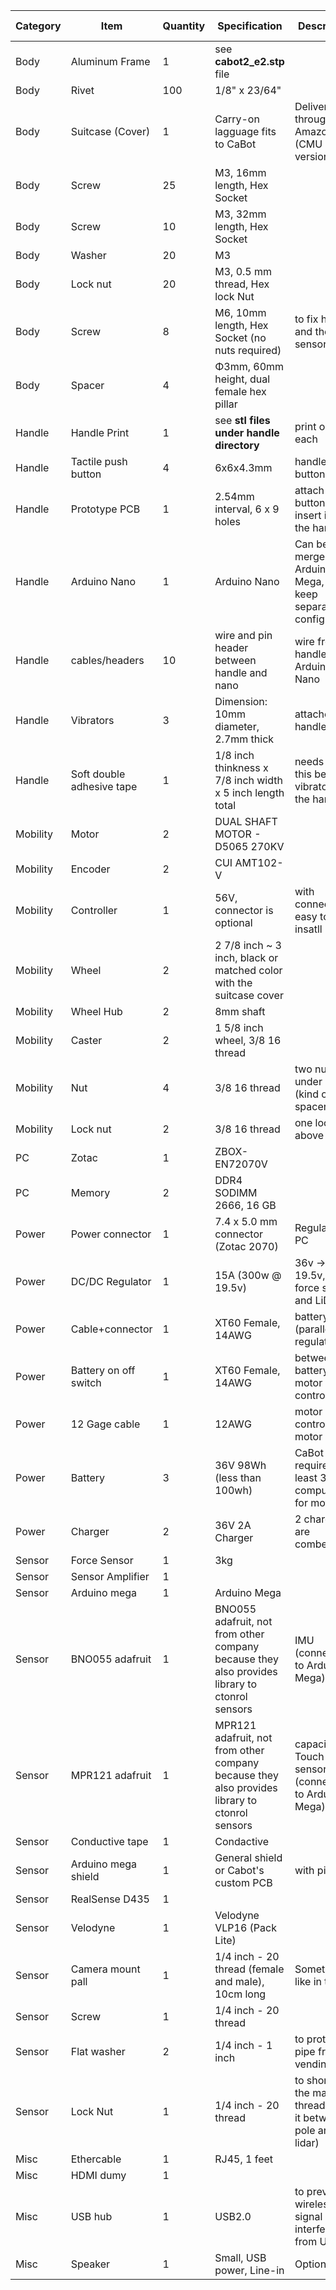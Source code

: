 | Category | Item | Quantity | Specification | Description | Example Item |
| --- | --- | --- | --- | --- | --- |
| Body | Aluminum Frame | 1 | see **cabot2_e2.stp** file |  |  |
| Body | Rivet | 100 | 1/8" x 23/64" |  | [Link](https://www.amazon.com/dp/B0727XS1XC/) |
| Body | Suitcase (Cover) | 1 | Carry-on lagguage fits to CaBot | Delivered through Amazon (CMU version) | [Link](https://www.amazon.com/dp/B0727XS1XC) |
| Body | Screw | 25 | M3, 16mm length, Hex Socket |  |  |
| Body | Screw | 10 | M3, 32mm length, Hex Socket |  |  |
| Body | Washer | 20 | M3 |  |  |
| Body | Lock nut | 20 | M3, 0.5 mm thread, Hex lock Nut |  |  |
| Body | Screw | 8 | M6, 10mm length, Hex Socket (no nuts required) | to fix handle and the force sensor |  |
| Body | Spacer | 4 | Φ3mm, 60mm height, dual female hex pillar |  | [Link](https://www.newegg.com/p/0PS-008N00223?item=9SIA27C3TJ0345) |
| Handle | Handle Print | 1 | see **stl files under handle directory** | print one each |  |
| Handle | Tactile push button | 4 | 6x6x4.3mm | handle buttons |  |
| Handle | Prototype PCB | 1 | 2.54mm interval, 6 x 9 holes | attach 4 buttons and insert into the handle |  |
| Handle | Arduino Nano | 1 | Arduino Nano | Can be merge into Arduino Mega, but keep separated configuration |  | 
| Handle | cables/headers | 10 | wire and pin header between handle and nano | wire from handle to Arduino Nano |  |
| Handle | Vibrators | 3 | Dimension: 10mm diameter, 2.7mm thick | attached to handle | [Link](https://www.adafruit.com/product/1201) |
| Handle | Soft double adhesive tape | 1 | 1/8 inch thinkness x 7/8 inch width x 5 inch length total | needs to put this between vibrator and the handle | [Link](https://www.amazon.com/dp/B07GBMT736) |
| Mobility | Motor | 2 | DUAL SHAFT MOTOR - D5065 270KV |  | [Link](https://odriverobotics.com/shop/odrive-custom-motor-d5065) |
| Mobility | Encoder | 2 | CUI AMT102-V |  | [Link](https://odriverobotics.com/shop/cui-amt-102) |
| Mobility | Controller | 1 | 56V, connector is optional | with connector is easy to insatll | [Link](https://odriverobotics.com/shop/odrive-v36) |
| Mobility | Wheel | 2 | 2 7/8 inch ~ 3 inch, black or matched color with the suitcase cover |  | [Link](http://www.banebots.com/product/T81P-294BO.html) |
| Mobility | Wheel Hub | 2 | 8mm shaft |  | [Link](http://www.banebots.com/product/T81H-RM81.html) |
| Mobility | Caster | 2 | 1 5/8 inch wheel, 3/8 16 thread |  | [Link](https://www.mcmaster.com/2834T11) |
| Mobility | Nut | 4 | 3/8 16 thread | two nuts under body (kind of spacer) |  |
| Mobility | Lock nut | 2 | 3/8 16 thread | one lock nut above body |  |
| PC | Zotac | 1 | ZBOX-EN72070V |  | [Link](https://store.zotac.com/magnus-en72070v-with-windows-10-zbox-en72070v-u-w2b) |
| PC | Memory | 2 | DDR4 SODIMM 2666, 16 GB |  |  |
| Power | Power connector | 1 | 7.4 x 5.0 mm connector (Zotac 2070) | Regulator -> PC |  |
| Power | DC/DC Regulator | 1 | 15A (300w @ 19.5v) | 36v -> 19.5v, PC, force sensor, and LiDAR | [Link](https://www.amazon.com/dp/B01GFVI6R6) |
| Power | Cable+connector | 1 | XT60 Female, 14AWG | battery2 (parallel) to regulator |  |
| Power | Battery on off switch | 1 | XT60 Female, 14AWG | between battery1 and motor controller |  |
| Power | 12 Gage cable | 1 | 12AWG | motor controller to motor |  |
| Power | Battery | 3 | 36V 98Wh (less than 100wh) | CaBot requires at least 3 (2 for computer, 1 for motor) | [Link](https://www.ebikes.ca/shop/electric-bicycle-parts/batteries/36v-ligo-battery.html#) |
| Power | Charger | 2 | 36V 2A Charger | 2 chargers are combenient | [Link](https://www.ebikes.ca/shop/electric-bicycle-parts/chargers/36v-2a-charger.html) |
| Sensor | Force Sensor | 1 | 3kg |  | [Link](https://item.taobao.com/item.htm?spm=a1z09.2.0.0.66402e8dYOsXI3&id=534342186657&_u=43jn0h9vc1e9) |
| Sensor | Sensor Amplifier | 1 |  |  | [Link](https://item.taobao.com/item.htm?spm=a1z10.5-c.w4002-4299160466.30.16598d968WM9IO&id=547565359463) |
| Sensor | Arduino mega | 1 | Arduino Mega |  | [Link](https://store.arduino.cc/usa/mega-2560-r3) |
| Sensor | BNO055 adafruit | 1 | BNO055 adafruit, not from other company because they also provides library to ctonrol sensors | IMU (connecting to Arduino Mega) |  |
| Sensor | MPR121 adafruit | 1 | MPR121 adafruit, not from other company because they also provides library to ctonrol sensors | capacitive Touch sensor (connecting to Arduino Mega) |  |
| Sensor | Conductive tape | 1 | Condactive |  |  |
| Sensor | Arduino mega shield | 1 | General shield or Cabot's custom PCB | with pins | [Link](https://github.com/RealCabot/simplePCB) |
| Sensor | RealSense D435 | 1 |  |  |  |
| Sensor | Velodyne | 1 | Velodyne VLP16 (Pack Lite) |  | 
| Sensor | Camera mount pall | 1 | 1/4 inch - 20 thread (female and male), 10cm long | Something like in the url |  |
| Sensor | Screw | 1 | 1/4 inch - 20 thread |  |  |
| Sensor | Flat washer | 2 | 1/4 inch - 1 inch | to protect pipe from vending |  |
| Sensor | Lock Nut | 1 | 1/4 inch - 20 thread | to shorten the male threads (put it between pole and lidar) |  |
| Misc | Ethercable | 1 | RJ45, 1 feet |  |  |
| Misc | HDMI dumy | 1 |  |  | [Link](https://www.amazon.com/dp/B07FB64V4Y) |
| Misc | USB hub | 1 | USB2.0 | to prevent wireless signal interference from USB3.0 |  |
| Misc | Speaker | 1 | Small, USB power, Line-in | Optional | [Link](https://www.amazon.com/dp/B07QDPRYYD) |